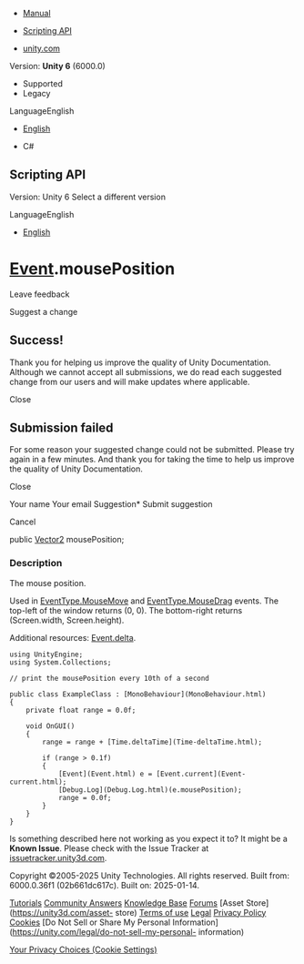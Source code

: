 [ ]()

  * [Manual](../Manual/index.html)
  * [Scripting API](../ScriptReference/index.html)

  * [unity.com](https://unity.com/)

Version: **Unity 6** (6000.0)

  * Supported
  * Legacy

LanguageEnglish

  * [English]()

  * C#

[ ](https://docs.unity3d.com)

## Scripting API

Version: Unity 6 Select a different version

LanguageEnglish

  * [English]()

#  [Event](Event.html).mousePosition

Leave feedback

Suggest a change

## Success!

Thank you for helping us improve the quality of Unity Documentation. Although
we cannot accept all submissions, we do read each suggested change from our
users and will make updates where applicable.

Close

## Submission failed

For some reason your suggested change could not be submitted. Please <a>try
again</a> in a few minutes. And thank you for taking the time to help us
improve the quality of Unity Documentation.

Close

Your name Your email Suggestion* Submit suggestion

Cancel

[ ]()

public [Vector2](Vector2.html) mousePosition;

### Description

The mouse position.

Used in [EventType.MouseMove](EventType.MouseMove.html) and
[EventType.MouseDrag](EventType.MouseDrag.html) events. The top-left of the
window returns (0, 0). The bottom-right returns (Screen.width, Screen.height).  
  
Additional resources: [Event.delta](Event-delta.html).

    
    
    using UnityEngine;
    using System.Collections;  
      
    // print the mousePosition every 10th of a second  
      
    public class ExampleClass : [MonoBehaviour](MonoBehaviour.html)
    {
        private float range = 0.0f;  
      
        void OnGUI()
        {
            range = range + [Time.deltaTime](Time-deltaTime.html);  
      
            if (range > 0.1f)
            {
                [Event](Event.html) e = [Event.current](Event-current.html);
                [Debug.Log](Debug.Log.html)(e.mousePosition);
                range = 0.0f;
            }
        }
    }
    

Is something described here not working as you expect it to? It might be a
**Known Issue**. Please check with the Issue Tracker at
[issuetracker.unity3d.com](https://issuetracker.unity3d.com).

Copyright ©2005-2025 Unity Technologies. All rights reserved. Built from:
6000.0.36f1 (02b661dc617c). Built on: 2025-01-14.

[Tutorials](https://unity3d.com/learn) [Community
Answers](https://answers.unity3d.com) [Knowledge
Base](https://support.unity3d.com/hc/en-us)
[Forums](https://forum.unity3d.com) [Asset Store](https://unity3d.com/asset-
store) [Terms of use](https://docs.unity3d.com/Manual/TermsOfUse.html)
[Legal](https://unity.com/legal) [Privacy
Policy](https://unity.com/legal/privacy-policy)
[Cookies](https://unity.com/legal/cookie-policy) [Do Not Sell or Share My
Personal Information](https://unity.com/legal/do-not-sell-my-personal-
information)

[Your Privacy Choices (Cookie Settings)](javascript:void\(0\);)

